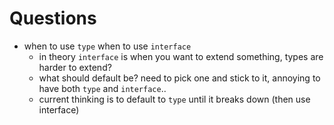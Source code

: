 # Questions

- when to use `type` when to use `interface`
  - in theory `interface` is when you want to extend something, types are harder to extend?
  - what should default be? need to pick one and stick to it, annoying to have both `type` and `interface`..
  - current thinking is to default to `type` until it breaks down (then use interface)
